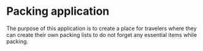 # Packing application

The purpose of this application is to create a place for travelers where they can create their own packing lists to do not forget any essential items while packing.
